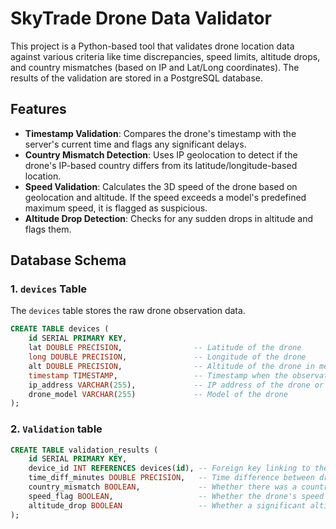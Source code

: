 # SkyTrade Drone Data Validator

This project is a Python-based tool that validates drone location data against various criteria like time discrepancies, speed limits, altitude drops, and country mismatches (based on IP and Lat/Long coordinates). The results of the validation are stored in a PostgreSQL database.

## Features

- **Timestamp Validation**: Compares the drone's timestamp with the server's current time and flags any significant delays.
- **Country Mismatch Detection**: Uses IP geolocation to detect if the drone's IP-based country differs from its latitude/longitude-based location.
- **Speed Validation**: Calculates the 3D speed of the drone based on geolocation and altitude. If the speed exceeds a model's predefined maximum speed, it is flagged as suspicious.
- **Altitude Drop Detection**: Checks for any sudden drops in altitude and flags them.

## Database Schema

### 1. `devices` Table

The `devices` table stores the raw drone observation data.

```sql
CREATE TABLE devices (
    id SERIAL PRIMARY KEY,
    lat DOUBLE PRECISION,                -- Latitude of the drone
    long DOUBLE PRECISION,               -- Longitude of the drone
    alt DOUBLE PRECISION,                -- Altitude of the drone in meters
    timestamp TIMESTAMP,                 -- Timestamp when the observation was made
    ip_address VARCHAR(255),             -- IP address of the drone or operator
    drone_model VARCHAR(255)             -- Model of the drone
);
```
### 2. `Validation` table

```sql
CREATE TABLE validation_results (
    id SERIAL PRIMARY KEY,
    device_id INT REFERENCES devices(id), -- Foreign key linking to the `devices` table
    time_diff_minutes DOUBLE PRECISION,   -- Time difference between drone timestamp and server timestamp (in minutes)
    country_mismatch BOOLEAN,             -- Whether there was a country mismatch between IP and lat/long
    speed_flag BOOLEAN,                   -- Whether the drone's speed exceeded the model's maximum speed
    altitude_drop BOOLEAN                 -- Whether a significant altitude drop was detected
);
```